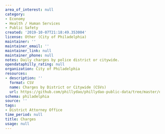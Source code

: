 ```yaml
---
area_of_interest: null
category:
- Economy
- Health / Human Services
- Public Safety
created: '2019-10-07T21:18:49.353004'
license: Other (City of Philadelphia)
maintainer: ''
maintainer_email: ''
maintainer_link: null
maintainer_phone: null
notes: Daily charges by police district or citywide.
opendataphilly_rating: null
organization: City of Philadelphia
resources:
- description: ''
  format: CSV
  name: Charges by District or Citywide (CSVs)
  url: https://github.com/phillydao/phillydao-public-data/tree/master/docs/data
schema: philadelphia
source: ''
tags:
- District Attorney Office
time_period: null
title: Charges
usage: null
---
```

